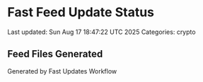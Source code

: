 # Fast Feed Update Status
Last updated: Sun Aug 17 18:47:22 UTC 2025
Categories: crypto

## Feed Files Generated

Generated by Fast Updates Workflow
